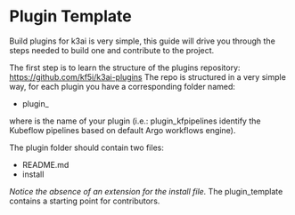 # Plugin Template

Build plugins for k3ai is very simple, this guide will drive you through the steps needed to build one and contribute to the project.

The first step is to learn the structure of the plugins repository: https://github.com/kf5i/k3ai-plugins
The repo is structured in a very simple way, for each plugin you have a corresponding folder named:

- plugin_<PLUGIN NAME>

where <PLUGIN NAME> is the name of your plugin (i.e.: plugin_kfpipelines identify the Kubeflow pipelines based on default  Argo workflows engine).

The plugin folder should contain two files:

- README.md
- install

*Notice the absence of an extension for the install file.*
The plugin_template  contains a starting point for contributors.
